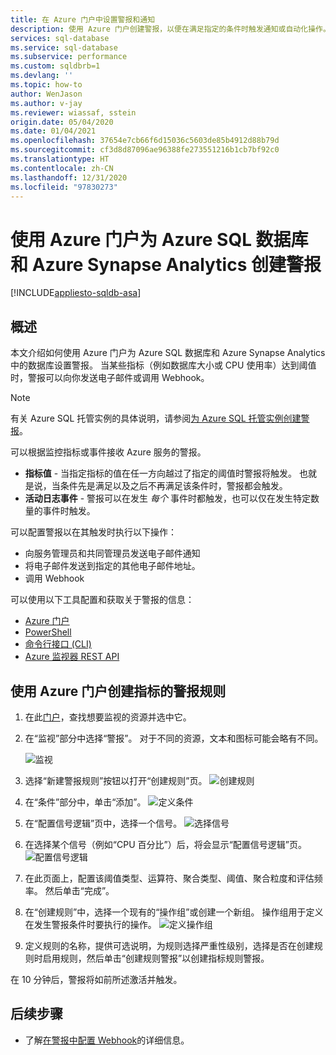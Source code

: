 ```yaml
---
title: 在 Azure 门户中设置警报和通知
description: 使用 Azure 门户创建警报，以便在满足指定的条件时触发通知或自动化操作。
services: sql-database
ms.service: sql-database
ms.subservice: performance
ms.custom: sqldbrb=1
ms.devlang: ''
ms.topic: how-to
author: WenJason
ms.author: v-jay
ms.reviewer: wiassaf, sstein
origin.date: 05/04/2020
ms.date: 01/04/2021
ms.openlocfilehash: 37654e7cb66f6d15036c5603de85b4912d88b79d
ms.sourcegitcommit: cf3d8d87096ae96388fe273551216b1cb7bf92c0
ms.translationtype: HT
ms.contentlocale: zh-CN
ms.lasthandoff: 12/31/2020
ms.locfileid: "97830273"
---
```

# <a name="create-alerts-for-azure-sql-database-and-azure-synapse-analytics-using-the-azure-portal"></a>使用 Azure 门户为 Azure SQL 数据库和 Azure Synapse Analytics 创建警报
[!INCLUDE[appliesto-sqldb-asa](../includes/appliesto-sqldb-asa.md)]


## <a name="overview"></a>概述

本文介绍如何使用 Azure 门户为 Azure SQL 数据库和 Azure Synapse Analytics 中的数据库设置警报。 当某些指标（例如数据库大小或 CPU 使用率）达到阈值时，警报可以向你发送电子邮件或调用 Webhook。

> [!NOTE]
> 有关 Azure SQL 托管实例的具体说明，请参阅[为 Azure SQL 托管实例创建警报](../managed-instance/alerts-create.md)。

可以根据监控指标或事件接收 Azure 服务的警报。

* **指标值** - 当指定指标的值在任一方向越过了指定的阈值时警报将触发。 也就是说，当条件先是满足以及之后不再满足该条件时，警报都会触发。
* **活动日志事件** - 警报可以在发生 *每个* 事件时都触发，也可以仅在发生特定数量的事件时触发。

可以配置警报以在其触发时执行以下操作：

* 向服务管理员和共同管理员发送电子邮件通知
* 将电子邮件发送到指定的其他电子邮件地址。
* 调用 Webhook

可以使用以下工具配置和获取关于警报的信息：

* [Azure 门户](../../azure-monitor/platform/alerts-classic-portal.md)
* [PowerShell](../../azure-monitor/platform/alerts-classic-portal.md)
* [命令行接口 (CLI)](../../azure-monitor/platform/alerts-classic-portal.md)
* [Azure 监视器 REST API](https://docs.microsoft.com/rest/api/monitor/alertrules)

## <a name="create-an-alert-rule-on-a-metric-with-the-azure-portal"></a>使用 Azure 门户创建指标的警报规则

1. 在此[门户](https://portal.azure.cn/)，查找想要监视的资源并选中它。
2. 在“监视”部分中选择“警报”。 对于不同的资源，文本和图标可能会略有不同。  

   ![监视](./media/alerts-insights-configure-portal/Alerts.png)
  
3. 选择“新建警报规则”按钮以打开“创建规则”页。 
  ![创建规则](./media/alerts-insights-configure-portal/create-rule.png)

4. 在“条件”部分中，单击“添加”。 
  ![定义条件](./media/alerts-insights-configure-portal/create-rule.png)
5. 在“配置信号逻辑”页中，选择一个信号。
  ![选择信号](./media/alerts-insights-configure-portal/select-signal.png)
6. 在选择某个信号（例如“CPU 百分比”）后，将会显示“配置信号逻辑”页。
  ![配置信号逻辑](./media/alerts-insights-configure-portal/configure-signal-logic.png)
7. 在此页面上，配置该阈值类型、运算符、聚合类型、阈值、聚合粒度和评估频率。 然后单击“完成”。
8. 在“创建规则”中，选择一个现有的“操作组”或创建一个新组。  操作组用于定义在发生警报条件时要执行的操作。
  ![定义操作组](./media/alerts-insights-configure-portal/action-group.png)

9. 定义规则的名称，提供可选说明，为规则选择严重性级别，选择是否在创建规则时启用规则，然后单击“创建规则警报”以创建指标规则警报。

在 10 分钟后，警报将如前所述激活并触发。

## <a name="next-steps"></a>后续步骤

* 了解[在警报中配置 Webhook](../../azure-monitor/platform/alerts-webhooks.md)的详细信息。
